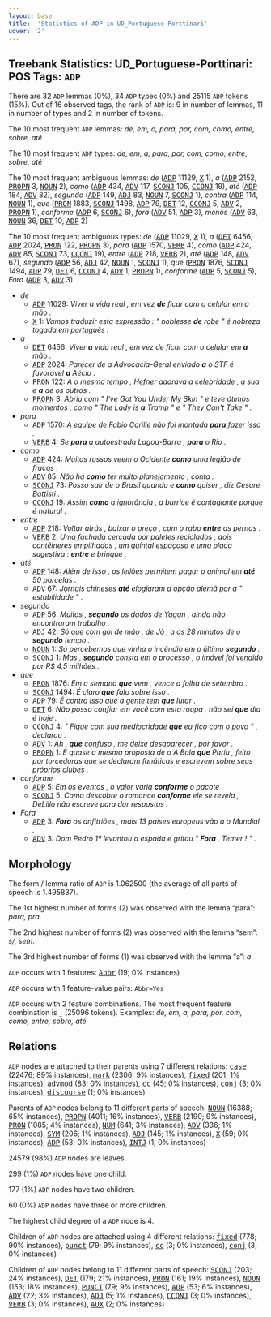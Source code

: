 ```yaml
---
layout: base
title:  'Statistics of ADP in UD_Portuguese-Porttinari'
udver: '2'
---
```


## Treebank Statistics: UD_Portuguese-Porttinari: POS Tags: `ADP`

There are 32 `ADP` lemmas (0%), 34 `ADP` types (0%) and 25115 `ADP` tokens (15%).
Out of 16 observed tags, the rank of `ADP` is: 9 in number of lemmas, 11 in number of types and 2 in number of tokens.

The 10 most frequent `ADP` lemmas: <em>de, em, a, para, por, com, como, entre, sobre, até</em>

The 10 most frequent `ADP` types:  <em>de, em, a, para, por, com, como, entre, sobre, até</em>

The 10 most frequent ambiguous lemmas: <em>de</em> (<tt><a href="pt_porttinari-pos-ADP.html">ADP</a></tt> 11129, <tt><a href="pt_porttinari-pos-X.html">X</a></tt> 1), <em>a</em> (<tt><a href="pt_porttinari-pos-ADP.html">ADP</a></tt> 2152, <tt><a href="pt_porttinari-pos-PROPN.html">PROPN</a></tt> 3, <tt><a href="pt_porttinari-pos-NOUN.html">NOUN</a></tt> 2), <em>como</em> (<tt><a href="pt_porttinari-pos-ADP.html">ADP</a></tt> 434, <tt><a href="pt_porttinari-pos-ADV.html">ADV</a></tt> 117, <tt><a href="pt_porttinari-pos-SCONJ.html">SCONJ</a></tt> 105, <tt><a href="pt_porttinari-pos-CCONJ.html">CCONJ</a></tt> 19), <em>até</em> (<tt><a href="pt_porttinari-pos-ADP.html">ADP</a></tt> 184, <tt><a href="pt_porttinari-pos-ADV.html">ADV</a></tt> 82), <em>segundo</em> (<tt><a href="pt_porttinari-pos-ADP.html">ADP</a></tt> 149, <tt><a href="pt_porttinari-pos-ADJ.html">ADJ</a></tt> 83, <tt><a href="pt_porttinari-pos-NOUN.html">NOUN</a></tt> 7, <tt><a href="pt_porttinari-pos-SCONJ.html">SCONJ</a></tt> 1), <em>contra</em> (<tt><a href="pt_porttinari-pos-ADP.html">ADP</a></tt> 114, <tt><a href="pt_porttinari-pos-NOUN.html">NOUN</a></tt> 1), <em>que</em> (<tt><a href="pt_porttinari-pos-PRON.html">PRON</a></tt> 1883, <tt><a href="pt_porttinari-pos-SCONJ.html">SCONJ</a></tt> 1498, <tt><a href="pt_porttinari-pos-ADP.html">ADP</a></tt> 79, <tt><a href="pt_porttinari-pos-DET.html">DET</a></tt> 12, <tt><a href="pt_porttinari-pos-CCONJ.html">CCONJ</a></tt> 5, <tt><a href="pt_porttinari-pos-ADV.html">ADV</a></tt> 2, <tt><a href="pt_porttinari-pos-PROPN.html">PROPN</a></tt> 1), <em>conforme</em> (<tt><a href="pt_porttinari-pos-ADP.html">ADP</a></tt> 6, <tt><a href="pt_porttinari-pos-SCONJ.html">SCONJ</a></tt> 6), <em>fora</em> (<tt><a href="pt_porttinari-pos-ADV.html">ADV</a></tt> 51, <tt><a href="pt_porttinari-pos-ADP.html">ADP</a></tt> 3), <em>menos</em> (<tt><a href="pt_porttinari-pos-ADV.html">ADV</a></tt> 63, <tt><a href="pt_porttinari-pos-NOUN.html">NOUN</a></tt> 36, <tt><a href="pt_porttinari-pos-DET.html">DET</a></tt> 10, <tt><a href="pt_porttinari-pos-ADP.html">ADP</a></tt> 2)

The 10 most frequent ambiguous types:  <em>de</em> (<tt><a href="pt_porttinari-pos-ADP.html">ADP</a></tt> 11029, <tt><a href="pt_porttinari-pos-X.html">X</a></tt> 1), <em>a</em> (<tt><a href="pt_porttinari-pos-DET.html">DET</a></tt> 6456, <tt><a href="pt_porttinari-pos-ADP.html">ADP</a></tt> 2024, <tt><a href="pt_porttinari-pos-PRON.html">PRON</a></tt> 122, <tt><a href="pt_porttinari-pos-PROPN.html">PROPN</a></tt> 3), <em>para</em> (<tt><a href="pt_porttinari-pos-ADP.html">ADP</a></tt> 1570, <tt><a href="pt_porttinari-pos-VERB.html">VERB</a></tt> 4), <em>como</em> (<tt><a href="pt_porttinari-pos-ADP.html">ADP</a></tt> 424, <tt><a href="pt_porttinari-pos-ADV.html">ADV</a></tt> 85, <tt><a href="pt_porttinari-pos-SCONJ.html">SCONJ</a></tt> 73, <tt><a href="pt_porttinari-pos-CCONJ.html">CCONJ</a></tt> 19), <em>entre</em> (<tt><a href="pt_porttinari-pos-ADP.html">ADP</a></tt> 218, <tt><a href="pt_porttinari-pos-VERB.html">VERB</a></tt> 2), <em>até</em> (<tt><a href="pt_porttinari-pos-ADP.html">ADP</a></tt> 148, <tt><a href="pt_porttinari-pos-ADV.html">ADV</a></tt> 67), <em>segundo</em> (<tt><a href="pt_porttinari-pos-ADP.html">ADP</a></tt> 56, <tt><a href="pt_porttinari-pos-ADJ.html">ADJ</a></tt> 42, <tt><a href="pt_porttinari-pos-NOUN.html">NOUN</a></tt> 1, <tt><a href="pt_porttinari-pos-SCONJ.html">SCONJ</a></tt> 1), <em>que</em> (<tt><a href="pt_porttinari-pos-PRON.html">PRON</a></tt> 1876, <tt><a href="pt_porttinari-pos-SCONJ.html">SCONJ</a></tt> 1494, <tt><a href="pt_porttinari-pos-ADP.html">ADP</a></tt> 79, <tt><a href="pt_porttinari-pos-DET.html">DET</a></tt> 6, <tt><a href="pt_porttinari-pos-CCONJ.html">CCONJ</a></tt> 4, <tt><a href="pt_porttinari-pos-ADV.html">ADV</a></tt> 1, <tt><a href="pt_porttinari-pos-PROPN.html">PROPN</a></tt> 1), <em>conforme</em> (<tt><a href="pt_porttinari-pos-ADP.html">ADP</a></tt> 5, <tt><a href="pt_porttinari-pos-SCONJ.html">SCONJ</a></tt> 5), <em>Fora</em> (<tt><a href="pt_porttinari-pos-ADP.html">ADP</a></tt> 3, <tt><a href="pt_porttinari-pos-ADV.html">ADV</a></tt> 3)


* <em>de</em>
  * <tt><a href="pt_porttinari-pos-ADP.html">ADP</a></tt> 11029: <em>Viver a vida real , em vez <b>de</b> ficar com o celular em a mão .</em>
  * <tt><a href="pt_porttinari-pos-X.html">X</a></tt> 1: <em>Vamos traduzir esta expressão : " noblesse <b>de</b> robe " é nobreza togada em português .</em>
* <em>a</em>
  * <tt><a href="pt_porttinari-pos-DET.html">DET</a></tt> 6456: <em>Viver <b>a</b> vida real , em vez de ficar com o celular em <b>a</b> mão .</em>
  * <tt><a href="pt_porttinari-pos-ADP.html">ADP</a></tt> 2024: <em>Parecer de a Advocacia-Geral enviado <b>a</b> o STF é favorável <b>a</b> Aécio .</em>
  * <tt><a href="pt_porttinari-pos-PRON.html">PRON</a></tt> 122: <em>A o mesmo tempo , Hefner adorava a celebridade , a sua e <b>a</b> de os outros .</em>
  * <tt><a href="pt_porttinari-pos-PROPN.html">PROPN</a></tt> 3: <em>Abriu com " I've Got You Under My Skin " e teve ótimos momentos , como " The Lady is <b>a</b> Tramp " e " They Can't Take " .</em>
* <em>para</em>
  * <tt><a href="pt_porttinari-pos-ADP.html">ADP</a></tt> 1570: <em>A equipe de Fabio Carille não foi montada <b>para</b> fazer isso .</em>
  * <tt><a href="pt_porttinari-pos-VERB.html">VERB</a></tt> 4: <em>Se <b>para</b> a autoestrada Lagoa-Barra , <b>para</b> o Rio .</em>
* <em>como</em>
  * <tt><a href="pt_porttinari-pos-ADP.html">ADP</a></tt> 424: <em>Muitos russos veem o Ocidente <b>como</b> uma legião de fracos .</em>
  * <tt><a href="pt_porttinari-pos-ADV.html">ADV</a></tt> 85: <em>Não há <b>como</b> ter muito planejamento , conta .</em>
  * <tt><a href="pt_porttinari-pos-SCONJ.html">SCONJ</a></tt> 73: <em>Posso sair de o Brasil quando e <b>como</b> quiser , diz Cesare Battisti .</em>
  * <tt><a href="pt_porttinari-pos-CCONJ.html">CCONJ</a></tt> 19: <em>Assim <b>como</b> a ignorância , a burrice é contagiante porque é natural .</em>
* <em>entre</em>
  * <tt><a href="pt_porttinari-pos-ADP.html">ADP</a></tt> 218: <em>Voltar atrás , baixar o preço , com o rabo <b>entre</b> as pernas .</em>
  * <tt><a href="pt_porttinari-pos-VERB.html">VERB</a></tt> 2: <em>Uma fachada cercada por paletes reciclados , dois contêineres empilhados , um quintal espaçoso e uma placa sugestiva : <b>entre</b> e brinque .</em>
* <em>até</em>
  * <tt><a href="pt_porttinari-pos-ADP.html">ADP</a></tt> 148: <em>Além de isso , os leilões permitem pagar o animal em <b>até</b> 50 parcelas .</em>
  * <tt><a href="pt_porttinari-pos-ADV.html">ADV</a></tt> 67: <em>Jornais chineses <b>até</b> elogiaram a opção alemã por a " estabilidade " .</em>
* <em>segundo</em>
  * <tt><a href="pt_porttinari-pos-ADP.html">ADP</a></tt> 56: <em>Muitos , <b>segundo</b> os dados de Yagan , ainda não encontraram trabalho .</em>
  * <tt><a href="pt_porttinari-pos-ADJ.html">ADJ</a></tt> 42: <em>Só que com gol de mão , de Jô , a os 28 minutos de o <b>segundo</b> tempo .</em>
  * <tt><a href="pt_porttinari-pos-NOUN.html">NOUN</a></tt> 1: <em>Só percebemos que vinha o incêndio em o último <b>segundo</b> .</em>
  * <tt><a href="pt_porttinari-pos-SCONJ.html">SCONJ</a></tt> 1: <em>Mas , <b>segundo</b> consta em o processo , o imóvel foi vendido por R$ 4,5 milhões .</em>
* <em>que</em>
  * <tt><a href="pt_porttinari-pos-PRON.html">PRON</a></tt> 1876: <em>Em a semana <b>que</b> vem , vence a folha de setembro .</em>
  * <tt><a href="pt_porttinari-pos-SCONJ.html">SCONJ</a></tt> 1494: <em>É claro <b>que</b> falo sobre isso .</em>
  * <tt><a href="pt_porttinari-pos-ADP.html">ADP</a></tt> 79: <em>É contra isso que a gente tem <b>que</b> lutar .</em>
  * <tt><a href="pt_porttinari-pos-DET.html">DET</a></tt> 6: <em>Não posso confiar em você com esta roupa , não sei <b>que</b> dia é hoje .</em>
  * <tt><a href="pt_porttinari-pos-CCONJ.html">CCONJ</a></tt> 4: <em>" Fique com sua mediocridade <b>que</b> eu fico com o povo " , declarou .</em>
  * <tt><a href="pt_porttinari-pos-ADV.html">ADV</a></tt> 1: <em>Ah , <b>que</b> confuso , me deixe desaparecer , por favor .</em>
  * <tt><a href="pt_porttinari-pos-PROPN.html">PROPN</a></tt> 1: <em>É quase a mesma proposta de o A Bola <b>que</b> Pariu , feito por torcedoras que se declaram fanáticas e escrevem sobre seus próprios clubes .</em>
* <em>conforme</em>
  * <tt><a href="pt_porttinari-pos-ADP.html">ADP</a></tt> 5: <em>Em os eventos , o valor varia <b>conforme</b> o pacote .</em>
  * <tt><a href="pt_porttinari-pos-SCONJ.html">SCONJ</a></tt> 5: <em>Como descobre o romance <b>conforme</b> ele se revela , DeLillo não escreve para dar respostas .</em>
* <em>Fora</em>
  * <tt><a href="pt_porttinari-pos-ADP.html">ADP</a></tt> 3: <em><b>Fora</b> os anfitriões , mais 13 países europeus vão a o Mundial .</em>
  * <tt><a href="pt_porttinari-pos-ADV.html">ADV</a></tt> 3: <em>Dom Pedro 1º levantou a espada e gritou " <b>Fora</b> , Temer ! " .</em>

## Morphology

The form / lemma ratio of `ADP` is 1.062500 (the average of all parts of speech is 1.495837).

The 1st highest number of forms (2) was observed with the lemma “para”: <em>para, pra</em>.

The 2nd highest number of forms (2) was observed with the lemma “sem”: <em>s/, sem</em>.

The 3rd highest number of forms (1) was observed with the lemma “a”: <em>a</em>.

`ADP` occurs with 1 features: <tt><a href="pt_porttinari-feat-Abbr.html">Abbr</a></tt> (19; 0% instances)

`ADP` occurs with 1 feature-value pairs: `Abbr=Yes`

`ADP` occurs with 2 feature combinations.
The most frequent feature combination is `_` (25096 tokens).
Examples: <em>de, em, a, para, por, com, como, entre, sobre, até</em>


## Relations

`ADP` nodes are attached to their parents using 7 different relations: <tt><a href="pt_porttinari-dep-case.html">case</a></tt> (22476; 89% instances), <tt><a href="pt_porttinari-dep-mark.html">mark</a></tt> (2306; 9% instances), <tt><a href="pt_porttinari-dep-fixed.html">fixed</a></tt> (201; 1% instances), <tt><a href="pt_porttinari-dep-advmod.html">advmod</a></tt> (83; 0% instances), <tt><a href="pt_porttinari-dep-cc.html">cc</a></tt> (45; 0% instances), <tt><a href="pt_porttinari-dep-conj.html">conj</a></tt> (3; 0% instances), <tt><a href="pt_porttinari-dep-discourse.html">discourse</a></tt> (1; 0% instances)

Parents of `ADP` nodes belong to 11 different parts of speech: <tt><a href="pt_porttinari-pos-NOUN.html">NOUN</a></tt> (16388; 65% instances), <tt><a href="pt_porttinari-pos-PROPN.html">PROPN</a></tt> (4011; 16% instances), <tt><a href="pt_porttinari-pos-VERB.html">VERB</a></tt> (2190; 9% instances), <tt><a href="pt_porttinari-pos-PRON.html">PRON</a></tt> (1085; 4% instances), <tt><a href="pt_porttinari-pos-NUM.html">NUM</a></tt> (641; 3% instances), <tt><a href="pt_porttinari-pos-ADV.html">ADV</a></tt> (336; 1% instances), <tt><a href="pt_porttinari-pos-SYM.html">SYM</a></tt> (206; 1% instances), <tt><a href="pt_porttinari-pos-ADJ.html">ADJ</a></tt> (145; 1% instances), <tt><a href="pt_porttinari-pos-X.html">X</a></tt> (59; 0% instances), <tt><a href="pt_porttinari-pos-ADP.html">ADP</a></tt> (53; 0% instances), <tt><a href="pt_porttinari-pos-INTJ.html">INTJ</a></tt> (1; 0% instances)

24579 (98%) `ADP` nodes are leaves.

299 (1%) `ADP` nodes have one child.

177 (1%) `ADP` nodes have two children.

60 (0%) `ADP` nodes have three or more children.

The highest child degree of a `ADP` node is 4.

Children of `ADP` nodes are attached using 4 different relations: <tt><a href="pt_porttinari-dep-fixed.html">fixed</a></tt> (778; 90% instances), <tt><a href="pt_porttinari-dep-punct.html">punct</a></tt> (79; 9% instances), <tt><a href="pt_porttinari-dep-cc.html">cc</a></tt> (3; 0% instances), <tt><a href="pt_porttinari-dep-conj.html">conj</a></tt> (3; 0% instances)

Children of `ADP` nodes belong to 11 different parts of speech: <tt><a href="pt_porttinari-pos-SCONJ.html">SCONJ</a></tt> (203; 24% instances), <tt><a href="pt_porttinari-pos-DET.html">DET</a></tt> (179; 21% instances), <tt><a href="pt_porttinari-pos-PRON.html">PRON</a></tt> (161; 19% instances), <tt><a href="pt_porttinari-pos-NOUN.html">NOUN</a></tt> (153; 18% instances), <tt><a href="pt_porttinari-pos-PUNCT.html">PUNCT</a></tt> (79; 9% instances), <tt><a href="pt_porttinari-pos-ADP.html">ADP</a></tt> (53; 6% instances), <tt><a href="pt_porttinari-pos-ADV.html">ADV</a></tt> (22; 3% instances), <tt><a href="pt_porttinari-pos-ADJ.html">ADJ</a></tt> (5; 1% instances), <tt><a href="pt_porttinari-pos-CCONJ.html">CCONJ</a></tt> (3; 0% instances), <tt><a href="pt_porttinari-pos-VERB.html">VERB</a></tt> (3; 0% instances), <tt><a href="pt_porttinari-pos-AUX.html">AUX</a></tt> (2; 0% instances)

